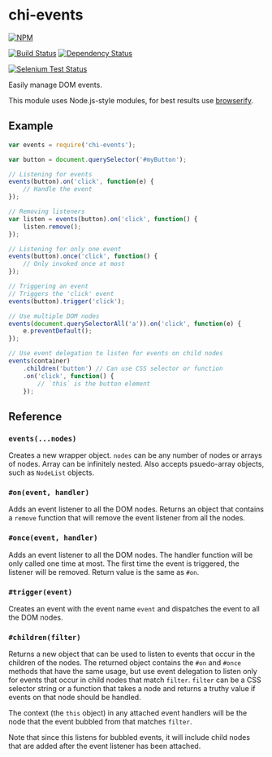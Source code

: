 # chi-events

[![NPM](https://nodei.co/npm/chi-events.png?compact=true)](https://nodei.co/npm/chi-events/)

[![Build Status](https://drone.io/github.com/conradz/chi-events/status.png)](https://drone.io/github.com/conradz/chi-events/latest)
[![Dependency Status](https://gemnasium.com/conradz/chi-events.png)](https://gemnasium.com/conradz/chi-events)

[![Selenium Test Status](https://saucelabs.com/browser-matrix/chi-events.svg)](https://saucelabs.com/u/chi-events)

Easily manage DOM events.

This module uses Node.js-style modules, for best results use
[browserify](https://github.com/substack/node-browserify).

## Example

```js
var events = require('chi-events');

var button = document.querySelector('#myButton');

// Listening for events
events(button).on('click', function(e) {
    // Handle the event
});

// Removing listeners
var listen = events(button).on('click', function() {
    listen.remove();
});

// Listening for only one event
events(button).once('click', function() {
    // Only invoked once at most
});

// Triggering an event
// Triggers the 'click' event
events(button).trigger('click');

// Use multiple DOM nodes
events(document.querySelectorAll('a')).on('click', function(e) {
    e.preventDefault();
});

// Use event delegation to listen for events on child nodes
events(container)
    .children('button') // Can use CSS selector or function
    .on('click', function() {
        // `this` is the button element
    });
```

## Reference

### `events(...nodes)`

Creates a new wrapper object. `nodes` can be any number of nodes or arrays of
nodes. Array can be infinitely nested. Also accepts psuedo-array objects, such
as `NodeList` objects.

### `#on(event, handler)`

Adds an event listener to all the DOM nodes. Returns an object that contains a
`remove` function that will remove the event listener from all the nodes.

### `#once(event, handler)`

Adds an event listener to all the DOM nodes. The handler function will be only
called one time at most. The first time the event is triggered, the listener
will be removed. Return value is the same as `#on`.

### `#trigger(event)`

Creates an event with the event name `event` and dispatches the event to all the
DOM nodes.

### `#children(filter)`

Returns a new object that can be used to listen to events that occur in the
children of the nodes. The returned object contains the `#on` and `#once`
methods that have the same usage, but use event delegation to listen only for
events that occur in child nodes that match `filter`. `filter` can be a CSS
selector string or a function that takes a node and returns a truthy value if
events on that node should be handled.

The context (the `this` object) in any attached event handlers will be the node
that the event bubbled from that matches `filter`.

Note that since this listens for bubbled events, it will include child nodes
that are added after the event listener has been attached.
